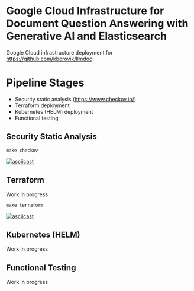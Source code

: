 # Google Cloud Infrastructure for Document Question Answering with Generative AI and Elasticsearch

Google Cloud infrastructure deployment for https://github.com/kborovik/llmdoc

# Pipeline Stages

- Security static analysis (https://www.checkov.io/)
- Terraform deployment
- Kubernetes (HELM) deployment
- Functional testing

## Security Static Analysis

```shell
make checkov
```

[![asciicast](https://asciinema.org/a/643320.svg)](https://asciinema.org/a/643320)

## Terraform

Work in progress

```shell
make terraform
```

[![asciicast](https://asciinema.org/a/642869.svg)](https://asciinema.org/a/642869)

## Kubernetes (HELM)

Work in progress

## Functional Testing

Work in progress